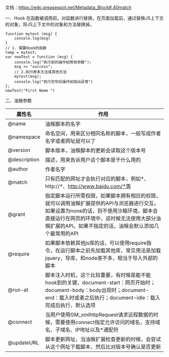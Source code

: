 文档：https://wiki.greasespot.net/Metadata_Block#.40match

一、Hook
在函数被调用前，对函数进行替换，在页面加载前，通过替换JS上下文的对象，将JS上下文中的对象和方法替换掉。
```
function mytest (msg) {
    console.log(msg)
}
// 1. 需要Hook的函数
temp = mytest;
var newTest = function (msg) {
    console.log("执行前的操作如修改参数");
    msg += "success";
    // 2.执行原本方法或其他方法
    mytest(msg);
    console.log("执行完毕后操作如抛出异常")
};
newTest("First Name ")
```

二、油猴参数

| 属性名          | 作用                                                                                                                             |
|--------------|--------------------------------------------------------------------------------------------------------------------------------|
| @name        | 油猴脚本的名字                                                                                                                        |
| @namespace   | 命名空间，用来区分相同名称的脚本，一般写成作者名字或者网址就可以了                                                                                              |
| @version     | 脚本版本，油猴脚本的更新会读取这个版本号                                                                                                           |
| @description | 描述，用来告诉用户这个脚本是干什么用的                                                                                                            |
| @author      | 作者名字                                                                                                                           |
| @match       | 只有匹配的网址才会执行对应的脚本，例如*、http://*、http://www.baidu.com/*等                                                                          |
| @grant       | 指定脚本运行所需权限，如果脚本拥有相应的权限，就可以调用油猴扩展提供的API与浏览器进行交互。如果设置为none的话，则不使用沙箱环境，脚本会直接运行在网页的环境中，这时候无法使用大部分油猴扩展的API。如果不指定的话，油猴会默认添加几个最常用的API |
| @require     | 如果脚本依赖其他js库的话，可以使用require指令，在运行脚本之前先加载其他库，常见用法是加载jquery，导库，和node差不多，相当于导入外部的脚本                                                 |
| @run-at      | 脚本注入时机，这个比较重要，有时候是能不能hook到的关键，document-start：网页开始时；document-body：body出现时；document-end：载入时或者之后执行；document-idle：载入完成后执行，默认选项     |
| @connect     | 当用户使用GM_xmlhttpRequest请求远程数据的时候，需要使用connect指定允许访问的域名，支持域名、子域名、IP地址以及*通配符                                                       |
| @updateURL   | 脚本更新网址，当油猴扩展检查更新的时候，会尝试从这个网址下载脚本，然后比对版本号确认是否更新                                                                                 |

